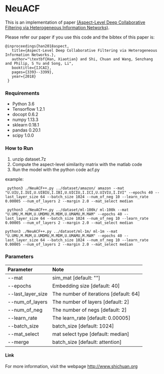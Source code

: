 # NeuACF
This is an implementation of paper  [(Aspect-Level Deep Collaborative Filtering via Heterogeneous Information Networks)](https://www.ijcai.org/proceedings/2018/0471.pdf). 

Please refer our paper if you use this code and the bibtex of this paper is:
```
@inproceedings{han2018aspect,
   title={Aspect-Level Deep Collaborative Filtering via Heterogeneous Information Networks.},
   author="\textbf{Han, Xiaotian} and Shi, Chuan and Wang, Senzhang and Philip, S Yu and Song, Li",
   booktitle={IJCAI},
   pages={3393--3399},
   year={2018}
 }
```


### Requirements
- Python 3.6
- Tensorflow 1.2.1
- docopt 0.6.2
- numpy 1.13.3
- sklearn 0.18.1
- pandas 0.20.1
- scipy 1.0.0

### How to Run
1. unzip dataset.7z
2. Compute the aspect-level similarity matrix with the matlab code
3. Run the model with the python code acf.py

example:
```
 python3 ./NeuACF++.py ../dataset/amazon/ amazon --mat "U.UIU,I.IUI,U.UIBIU,I.IBI,U.UICIU,I.ICI,U.UIVIU,I.IVI" --epochs 40 --last_layer_size 64 --batch_size 1024 --num_of_neg 10 --learn_rate 0.00005 --num_of_layers 2 --margin 2.0 --mat_select median

 python3 ./NeuACF++.py ../dataset/ml-100k/ ml-100k --mat "U.UMU,M.MUM,U.UMDMU,M.MDM,U.UMAMU,M.MAM" --epochs 40 --last_layer_size 64 --batch_size 1024 --num_of_neg 10 --learn_rate 0.00005 --num_of_layers 2 --margin 2.0 --mat_select median

python3 ./NeuACF++.py ../dataset/ml-1m/ ml-1m --mat "U.UMU,M.MUM,U.UMDMU,M.MDM,U.UMAMU,M.MAM" --epochs 40 --last_layer_size 64 --batch_size 1024 --num_of_neg 10 --learn_rate 0.00005 --num_of_layers 2 --margin 2.0 --mat_select median

```

### Parameters

Parameter | Note  
|:---|:---|
|--mat|sim_mat [default: ""]|
|--epochs|Embedding size [default: 40]|
|--last_layer_size| The number of iterations [default: 64]|
|--num_of_layers|                The number of layers [default: 2]|
|--num_of_neg|               The number of negs [default: 2]|
|--learn_rate|                The learn_rate [default: 0.00005]|
|--batch_size|                batch_size [default: 1024]|
|--mat_select|                mat select type [default: median]|
|--merge|                batch_size [default: attention]|


#### Link
For more information, visit the webpage http://www.shichuan.org